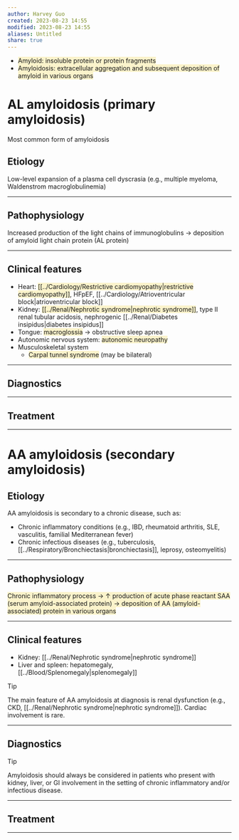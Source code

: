 ```yaml
---
author: Harvey Guo
created: 2023-08-23 14:55
modified: 2023-08-23 14:55
aliases: Untitled
share: true
---
```


- <span style="background:rgba(240, 200, 0, 0.2)">Amyloid: insoluble protein or protein fragments</span>
- <span style="background:rgba(240, 200, 0, 0.2)">Amyloidosis: extracellular aggregation and subsequent deposition of amyloid in various organs</span>
# AL amyloidosis (primary amyloidosis)
Most common form of amyloidosis
## Etiology
Low-level expansion of a plasma cell dyscrasia (e.g., multiple myeloma, Waldenstrom macroglobulinemia)

---
## Pathophysiology
Increased production of the light chains of immunoglobulins → deposition of amyloid light chain protein (AL protein)

---
## Clinical features
- Heart: <span style="background:rgba(240, 200, 0, 0.2)">[[../Cardiology/Restrictive cardiomyopathy|restrictive cardiomyopathy]]</span>, HFpEF, [[../Cardiology/Atrioventricular block|atrioventricular block]]
- Kidney: <span style="background:rgba(240, 200, 0, 0.2)">[[../Renal/Nephrotic syndrome|nephrotic syndrome]]</span>, type II renal tubular acidosis, nephrogenic [[../Renal/Diabetes insipidus|diabetes insipidus]]
- Tongue: <span style="background:rgba(240, 200, 0, 0.2)">macroglossia</span> → obstructive sleep apnea 
- Autonomic nervous system: <span style="background:rgba(240, 200, 0, 0.2)">autonomic neuropathy</span>
- Musculoskeletal system
	- <span style="background:rgba(240, 200, 0, 0.2)">Carpal tunnel syndrome</span> (may be bilateral)

---
## Diagnostics


---
## Treatment


---

# AA amyloidosis (secondary amyloidosis)
## Etiology
AA amyloidosis is secondary to a chronic disease, such as:
- Chronic inflammatory conditions (e.g., IBD, rheumatoid arthritis, SLE, vasculitis, familial Mediterranean fever)
- Chronic infectious diseases (e.g., tuberculosis, [[../Respiratory/Bronchiectasis|bronchiectasis]], leprosy, osteomyelitis)

---
## Pathophysiology
<span style="background:rgba(240, 200, 0, 0.2)">Chronic inflammatory process → ↑ production of acute phase reactant SAA (serum amyloid-associated protein) → deposition of AA (amyloid-associated) protein in various organs</span>

---
## Clinical features
- Kidney: [[../Renal/Nephrotic syndrome|nephrotic syndrome]]
- Liver and spleen: hepatomegaly, [[../Blood/Splenomegaly|splenomegaly]]
>[!tip] 
>The main feature of AA amyloidosis at diagnosis is renal dysfunction (e.g., CKD, [[../Renal/Nephrotic syndrome|nephrotic syndrome]]). Cardiac involvement is rare.

---
## Diagnostics
>[!tip] 
>Amyloidosis should always be considered in patients who present with kidney, liver, or GI involvement in the setting of chronic inflammatory and/or infectious disease.

---
## Treatment


---